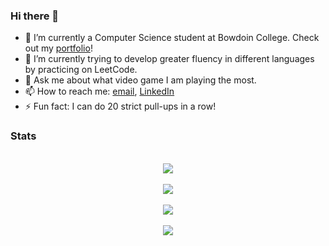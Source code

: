 ### Hi there 👋

- 🔭 I’m currently a Computer Science student at Bowdoin College. Check out my [portfolio][blogfolio]!
- 🌱 I’m currently trying to develop greater fluency in different languages by practicing on LeetCode.
- 💬 Ask me about what video game I am playing the most.
- 📫 How to reach me: [email](contact@ralmeida.dev), [LinkedIn][linkedin]
- ⚡ Fun fact: I can do 20 strict pull-ups in a row!

### Stats

<p align="center">
  </br>
  
  <a href="https://git.io/streak-stats">
    <img src=https://streak-stats.demolab.com/?user=rafaelolal&&theme=tokyonight&&hide_border=true&card_width=495>
  </a>
   
  </br>
  </br>
  
  <a href="https://github.com/anuraghazra/github-readme-stats">
    <img src=https://github-readme-stats-git-masterrstaa-rickstaa.vercel.app/api/top-langs/?username=rafaelolal&hide_border=true&langs_count=5&show_icons=true&card_width=495&theme=tokyonight>
  
  </br>
  </br>

  <a href="https://github.com/anuraghazra/github-readme-stats">
    <img src="https://github-readme-stats.vercel.app/api?username=rafaelolal&show_icons=true&show=reviews,discussions_started,discussions_answered,prs_merged,prs_merged_percentage&card_width=495&theme=tokyonight" />
  </a>

  </br>
  </br>

  <a href="">
    <img src="https://leetcode.card.workers.dev/rafaelpbcp?theme=dark&font=&extension=activity" />
  </a>
</p>

[linkedin]: https://www.linkedin.com/in/ralmeidadev/
[blogfolio]: https://ralmeida.dev/blog/portfolio

